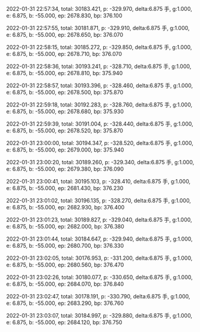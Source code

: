 2022-01-31 22:57:34, total: 30183.421, p: -329.970, delta:6.875 手, g:1.000, e: 6.875, b: -55.000, ep: 2678.830, bp: 376.100

2022-01-31 22:57:55, total: 30181.871, p: -329.910, delta:6.875 手, g:1.000, e: 6.875, b: -55.000, ep: 2678.650, bp: 376.070

2022-01-31 22:58:15, total: 30185.272, p: -329.850, delta:6.875 手, g:1.000, e: 6.875, b: -55.000, ep: 2678.710, bp: 376.070

2022-01-31 22:58:36, total: 30193.241, p: -328.710, delta:6.875 手, g:1.000, e: 6.875, b: -55.000, ep: 2678.810, bp: 375.940

2022-01-31 22:58:57, total: 30193.396, p: -328.460, delta:6.875 手, g:1.000, e: 6.875, b: -55.000, ep: 2678.500, bp: 375.870

2022-01-31 22:59:18, total: 30192.283, p: -328.760, delta:6.875 手, g:1.000, e: 6.875, b: -55.000, ep: 2678.680, bp: 375.930

2022-01-31 22:59:39, total: 30191.004, p: -328.440, delta:6.875 手, g:1.000, e: 6.875, b: -55.000, ep: 2678.520, bp: 375.870

2022-01-31 23:00:00, total: 30194.347, p: -328.520, delta:6.875 手, g:1.000, e: 6.875, b: -55.000, ep: 2679.000, bp: 375.940

2022-01-31 23:00:20, total: 30189.260, p: -329.340, delta:6.875 手, g:1.000, e: 6.875, b: -55.000, ep: 2679.380, bp: 376.090

2022-01-31 23:00:41, total: 30195.103, p: -328.410, delta:6.875 手, g:1.000, e: 6.875, b: -55.000, ep: 2681.430, bp: 376.230

2022-01-31 23:01:02, total: 30196.135, p: -328.270, delta:6.875 手, g:1.000, e: 6.875, b: -55.000, ep: 2682.930, bp: 376.400

2022-01-31 23:01:23, total: 30189.827, p: -329.040, delta:6.875 手, g:1.000, e: 6.875, b: -55.000, ep: 2682.000, bp: 376.380

2022-01-31 23:01:44, total: 30184.647, p: -329.940, delta:6.875 手, g:1.000, e: 6.875, b: -55.000, ep: 2680.700, bp: 376.330

2022-01-31 23:02:05, total: 30176.953, p: -331.200, delta:6.875 手, g:1.000, e: 6.875, b: -55.000, ep: 2680.560, bp: 376.470

2022-01-31 23:02:26, total: 30180.077, p: -330.650, delta:6.875 手, g:1.000, e: 6.875, b: -55.000, ep: 2684.070, bp: 376.840

2022-01-31 23:02:47, total: 30178.191, p: -330.790, delta:6.875 手, g:1.000, e: 6.875, b: -55.000, ep: 2683.290, bp: 376.760

2022-01-31 23:03:07, total: 30184.997, p: -329.880, delta:6.875 手, g:1.000, e: 6.875, b: -55.000, ep: 2684.120, bp: 376.750